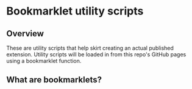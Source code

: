 # Bookmarklet utility scripts

## Overview

These are utility scripts that help skirt creating an actual published extension. Utility scripts will be loaded in from this repo's GitHub pages using a bookmarklet function.

## What are bookmarklets?

